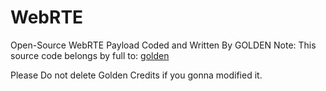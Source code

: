 # WebRTE
Open-Source WebRTE Payload Coded and Written By GOLDEN
Note: This source code belongs by full to:
[golden](https://github.com/jogolden)

Please Do not delete Golden Credits if you gonna modified it.


